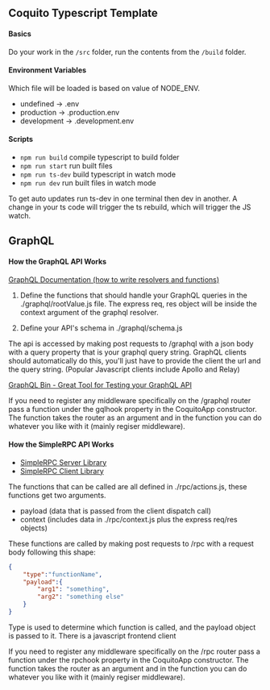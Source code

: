 ## Coquito Typescript Template


#### Basics
Do your work in the `/src` folder, run the contents from the `/build` folder.

#### Environment Variables

Which file will be loaded is based on value of NODE_ENV.

- undefined -> .env
- production -> .production.env
- development -> .development.env

#### Scripts

- `npm run build` compile typescript to build folder
- `npm run start` run built files
- `npm run ts-dev` build typescript in watch mode
- `npm run dev` run built files in watch mode

To get auto updates run ts-dev in one terminal then dev in another. A change in your ts code will trigger the ts rebuild, which will trigger the JS watch.

## GraphQL

#### How the GraphQL API Works

[GraphQL Documentation (how to write resolvers and functions)](https://graphql.org/learn/)

1. Define the functions that should handle your GraphQL queries in the ./graphql/rootValue.js file. The express req, res object will be inside the context argument of the graphql resolver.

2. Define your API's schema in ./graphql/schema.js

The api is accessed by making post requests to /graphql with a json body with a query property that is your graphql query string. GraphQL clients should automatically do this, you'll just have to provide the client the url and the query string. (Popular Javascript clients include Apollo and Relay)

[GraphQL Bin - Great Tool for Testing your GraphQL API](https://www.graphqlbin.com/v2/new)

If you need to register any middleware specifically on the /graphql router pass a function under the gqlhook property in the CoquitoApp constructor. The function takes the router as an argument and in the function you can do whatever you like with it (mainly regiser middleware).

#### How the SimpleRPC API Works

- [SimpleRPC Server Library](https://www.npmjs.com/package/@alexmerced/simplerpc-server)
- [SimpleRPC Client Library](https://www.npmjs.com/package/@alexmerced/simplerpc-client)

The functions that can be called are all defined in ./rpc/actions.js, these functions get two arguments.

- payload (data that is passed from the client dispatch call)
- context (includes data in ./rpc/context.js plus the express req/res objects)

These functions are called by making post requests to /rpc with a request body following this shape:

```json
{
    "type":"functionName",
    "payload":{
        "arg1": "something",
        "arg2": "something else"
    }
}
```

Type is used to determine which function is called, and the payload object is passed to it. There is a javascript frontend client

If you need to register any middleware specifically on the /rpc router pass a function under the rpchook property in the CoquitoApp constructor. The function takes the router as an argument and in the function you can do whatever you like with it (mainly regiser middleware).